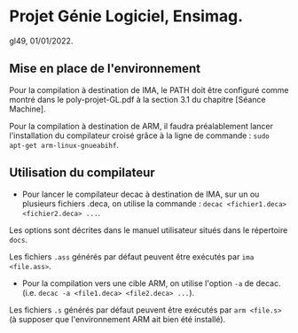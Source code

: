 # Projet Génie Logiciel, Ensimag.
gl49, 01/01/2022.

## Mise en place de l'environnement

Pour la compilation à destination de IMA, le PATH doit être configuré
comme montré dans le poly-projet-GL.pdf à la section 3.1 du chapitre
[Séance Machine].

Pour la compilation à destination de ARM, il faudra préalablement lancer
l'installation du compilateur croisé grâce à la ligne de commande :
```sudo apt-get arm-linux-gnueabihf```.

## Utilisation du compilateur

- Pour lancer le compilateur decac à destination de IMA, sur un ou plusieurs fichiers .deca,
on utilise la commande :
```decac <fichier1.deca> <fichier2.deca> ...```.

Les options sont décrites dans le manuel utilisateur situés dans le
répertoire ```docs```.

Les fichiers ```.ass``` générés par défaut peuvent être exécutés par
```ima <file.ass>```.

- Pour la compilation vers une cible ARM, on utilise l'option ```-a```
de decac. (i.e. ```decac -a <file1.deca> <file2.deca> ...```).

Les fichiers ```.s``` générés par défaut peuvent être exécutés par
```arm <file.s>``` (à supposer que l'environnement ARM ait bien été installé).
